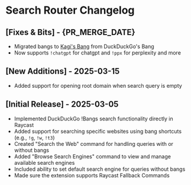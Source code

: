 # Search Router Changelog

## [Fixes & Bits] - {PR_MERGE_DATE}

- Migrated bangs to [Kagi's Bang](https://help.kagi.com/kagi/features/bangs.html) from DuckDuckGo's Bang
- Now supports `!chatgpt` for chatgpt and `!ppx` for perplexity and more

## [New Additions] - 2025-03-15

- Added support for opening root domain when search query is empty

## [Initial Release] - 2025-03-05

- Implemented DuckDuckGo !Bangs search functionality directly in Raycast
- Added support for searching specific websites using bang shortcuts (e.g., `!g`, `!w`, `!t3`)
- Created "Search the Web" command for handling queries with or without bangs
- Added "Browse Search Engines" command to view and manage available search engines
- Included ability to set default search engine for queries without bangs
- Made sure the extension supports Raycast Fallback Commands